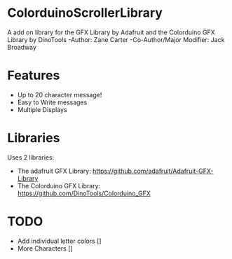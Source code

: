 ColorduinoScrollerLibrary
=========================

A add on library for the GFX Library by Adafruit and the Colorduino GFX Library by DinoTools
-Author: Zane Carter                                                                                         -Co-Author/Major Modifier: Jack Broadway

Features
========


- Up to 20 character message!
- Easy to Write messages
- Multiple Displays

Libraries
=========

Uses 2 libraries:

- The adafruit GFX Library: https://github.com/adafruit/Adafruit-GFX-Library
- The Colorduino GFX Library: https://github.com/DinoTools/Colorduino_GFX

TODO
====

- Add individual letter colors []
- More Characters []
